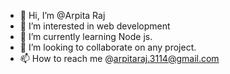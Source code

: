 - 👋 Hi, I’m @Arpita Raj
- 👀 I’m interested in web development 
- 🌱 I’m currently learning Node js.
- 💞️ I’m looking to collaborate on any project.
- 📫 How to reach me @arpitaraj.3114@gmail.com

<!---
Arpitaraj21/Arpitaraj21 is a ✨ special ✨ repository because its `README.md` (this file) appears on your GitHub profile.
You can click the Preview link to take a look at your changes.
--->

